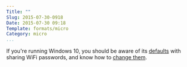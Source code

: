 ```yaml
---
Title: ""
Slug: 2015-07-30-0918
Date: 2015-07-30 09:18
Template: formats/micro
Category: micro
...
```


If you're running Windows 10, you should be aware of its [defaults] with sharing
WiFi passwords, and know how to [change them].

[defaults]: http://krebsonsecurity.com/2015/07/windows-10-shares-your-wi-fi-with-contacts/
[change them]: http://www.wired.com/2015/07/share-not-share-wi-fi-windows-10/
